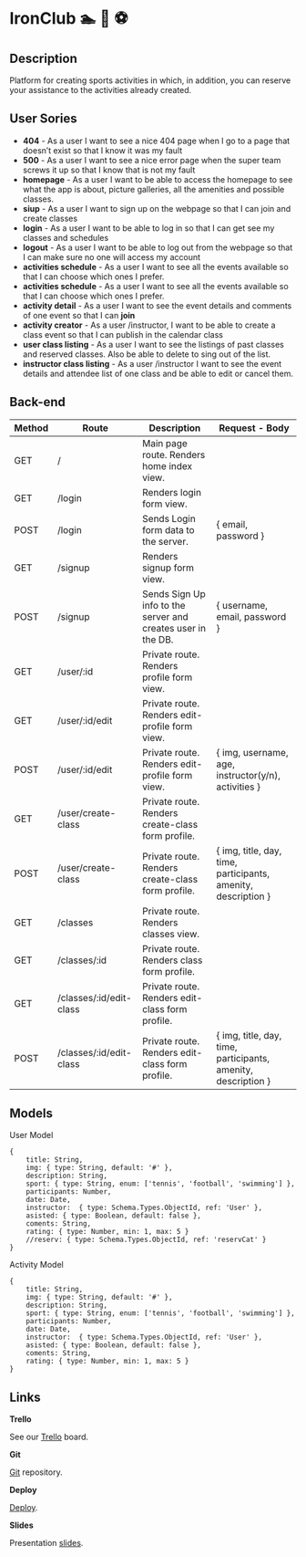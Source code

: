 # IronClub :swimmer: :tennis: :soccer:

## Description

Platform for creating sports activities in which, in addition, you can reserve your assistance to the activities already created.

## User Sories

- **404** - As a user I want to see a nice 404 page when I go to a page that doesn’t exist so that I know it was my fault 
- **500** - As a user I want to see a nice error page when the super team screws it up so that I know that is not my fault 
- **homepage** - As a user I want to be able to access the homepage to see what the app is about, picture galleries, all the amenities and possible classes. 
- **siup** - As a user I want to sign up on the webpage so that I can join and create classes 
- **login** - As a user I want to be able to log in so that I can get see my classes and schedules 
- **logout** - As a user I want to be able to log out from the webpage so that I can make sure no one will access my account 
- **activities schedule** - As a user I want to see all the events available so that I can choose which ones I prefer. 
- **activities schedule** - As a user I want to see all the events available so that I can choose which ones I prefer. 
- **activity detail** - As a user I want to see the event details and comments of one event so that I can  **join** 
- **activity creator** - As a user /instructor, I want to be able to create a class event so that I can publish in the calendar class 
- **user class listing** - As a user I want to see the listings of past classes and reserved classes. Also be able to delete to sing out of the list. 
- **instructor class listing** - As a user /instructor I want to see the event details and attendee list of one class and be able to edit or cancel them.


## Back-end

Method | Route |	Description |	Request - Body
------ | ----- | ------------ | --------------
GET    |  /  | Main page route. Renders home index view.             
GET | /login | Renders login form view. 
POST | /login | Sends Login form data to the server. | { email, password }
GET | /signup | Renders signup form view.
POST | /signup | Sends Sign Up info to the server and creates user in the DB. | { username, email, password }
GET | /user/:id | Private route. Renders profile form view.
GET | /user/:id/edit | Private route. Renders edit-profile form view.
POST | /user/:id/edit | Private route. Renders edit-profile form view. | { img, username, age, instructor(y/n), activities }
GET | /user/create-class | Private route. Renders create-class form profile.
POST | /user/create-class | Private route. Renders create-class form profile. | { img, title, day, time, participants, amenity, description }
GET | /classes | Private route. Renders classes view. 
GET | /classes/:id | Private route. Renders class form profile.
GET | /classes/:id/edit-class | Private route. Renders edit-class form profile.
POST | /classes/:id/edit-class | Private route. Renders edit-class form profile. | { img, title, day, time, participants, amenity, description }


## Models

User Model
```
{
    title: String,
    img: { type: String, default: '#' },
    description: String,
    sport: { type: String, enum: ['tennis', 'football', 'swimming'] },
    participants: Number,
    date: Date, 
    instructor:  { type: Schema.Types.ObjectId, ref: 'User' },
    asisted: { type: Boolean, default: false },
    coments: String,
    rating: { type: Number, min: 1, max: 5 }
    //reserv: { type: Schema.Types.ObjectId, ref: 'reservCat' }
}
```

Activity Model
```
{
    title: String,
    img: { type: String, default: '#' },
    description: String,
    sport: { type: String, enum: ['tennis', 'football', 'swimming'] },
    participants: Number,
    date: Date, 
    instructor:  { type: Schema.Types.ObjectId, ref: 'User' },
    asisted: { type: Boolean, default: false },
    coments: String,
    rating: { type: Number, min: 1, max: 5 }
}
```

## Links

**Trello**

See our [Trello](https://trello.com/b/x0IQmzYu/ironclub) board.

**Git**

[Git]() repository.

**Deploy**

[Deploy]().

**Slides**

Presentation [slides]().


